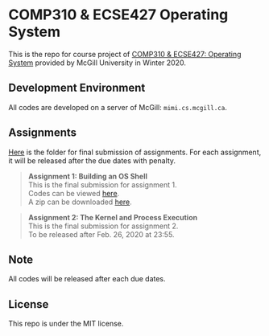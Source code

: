 # **COMP310 & ECSE427 Operating System**  
This is the repo for course project of [COMP310 & ECSE427: Operating System](https://www.mcgill.ca/study/2019-2020/courses/comp-310) provided by McGill University in Winter 2020.  

## Development Environment  
All codes are developed on a server of McGill: `mimi.cs.mcgill.ca`.  

## Assignments  
[Here](https://github.com/Catosine/COMP310-ECSE427-Operating-System/raw/master/assignments) is the folder for final submission of assignments. For each assignment, it will be released after the due dates with penalty.  
> **Assignment 1: Building an OS Shell**  
> This is the final submission for assignment 1.  
> Codes can be viewed [here](https://github.com/Catosine/COMP310-ECSE427-Operating-System/tree/ec92eec14dff39225b75a7029a75d193a803eb02/shell).  
> A zip can be downloaded [here](https://github.com/Catosine/COMP310-ECSE427-Operating-System/raw/master/assignments/ecse427_comp310_assignment1.zip).  

> **Assignment 2: The Kernel and Process Execution**  
> This is the final submission for assignment 2.  
> To be released after Feb. 26, 2020 at 23:55.  

## Note  
All codes will be released after each due dates.  

## License  
This repo is under the MIT license.